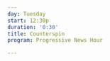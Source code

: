 ```yaml
---
day: Tuesday
start: 12:30p
duration: '0:30'
title: Counterspin
program: Progressive News Hour

---
```

